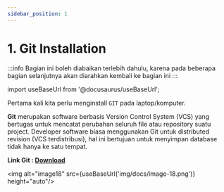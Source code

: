```yaml
---
sidebar_position: 1
---
```


# 1. Git Installation

:::info
Bagian ini boleh diabaikan terlebih dahulu, karena pada beberapa bagian selanjutnya akan diarahkan kembali ke bagian ini
:::

import useBaseUrl from '@docusaurus/useBaseUrl';

Pertama kali kita perlu menginstall `GIT` pada laptop/komputer.

**Git** merupakan software berbasis Version Control System (VCS) yang bertugas untuk mencatat perubahan seluruh file atau repository suatu project. Developer software biasa menggunakan Git untuk distributed revision (VCS terdistribusi), hal ini bertujuan untuk menyimpan database tidak hanya ke satu tempat.

**Link Git : [Download](https://git-scm.com/downloads)**

<img alt="image18" src={useBaseUrl('img/docs/image-18.png')} height="auto"/>
